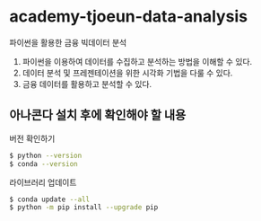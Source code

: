 # academy-tjoeun-data-analysis

파이썬을 활용한 금융 빅데이터 분석

1. 파이썬을 이용하여 데이터를 수집하고 분석하는 방법을 이해할 수 있다.
2. 데이터 분석 및 프레젠테이션을 위한 시각화 기법을 다룰 수 있다.
3. 금융 데이터를 활용하고 분석할 수 있다.

## 아나콘다 설치 후에 확인해야 할 내용

버전 확인하기

```bash
$ python --version
$ conda --version
```

라이브러리 업데이트

```bash
$ conda update --all
$ python -m pip install --upgrade pip
```
